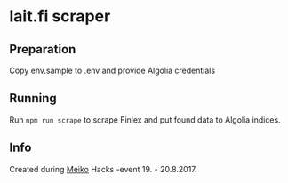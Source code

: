 # lait.fi scraper

## Preparation
Copy env.sample to .env and provide Algolia credentials

## Running
Run <code>npm run scrape</code> to scrape Finlex and put found data to Algolia indices.

## Info
Created during [Meiko](https://meiko.fi) Hacks -event 19. - 20.8.2017.